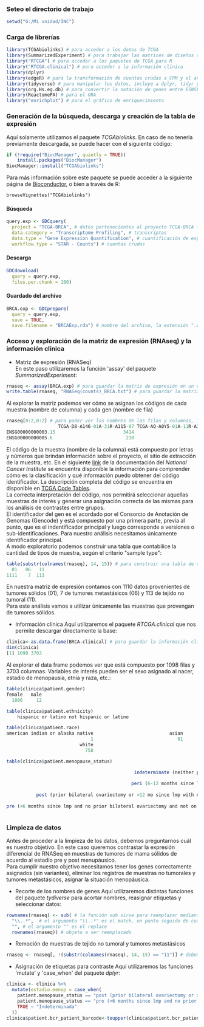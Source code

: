 ### Seteo el directorio de trabajo
```R
setwd("G:/Mi unidad/INC") 
```
### Carga de librerías
```R
library(TCGAbiolinks) # para acceder a los datos de TCGA  
library(SummarizedExperiment) # para trabajar las matrices de diseños de experimentos  
library("RTCGA") # para acceder a los paquetes de TCGA para R
library("RTCGA.clinical") # para acceder a la información clínica
library(dplyr)
library(edgeR) # para la transformación de cuentas crudas a CPM y el análisis de DEGs  
library(tidyverse) # para manipular los datos, incluye a dplyr, tidyr y ggplot2  
library(org.Hs.eg.db) # para convertir la notación de genes entre ESNSEMBL, SYMBOL, ENTREZ, etc  
library(ReactomePA) # para el ORA  
library("enrichplot") # para el gráfico de enriquecimiento  
```
### Generación de la búsqueda, descarga y creación de la tabla de expresión  
Aquí solamente utilizamos el paquete _TCGAbiolinks_. En caso de no tenerla previamente descargada, se puede hacer con el siguiente código:
```R
if (!require("BiocManager", quietly = TRUE))
    install.packages("BiocManager")
BiocManager::install("TCGAbiolinks")
```
Para más información sobre este paquete se puede acceder a la siguiente página de [Bioconductor](https://bioconductor.org/packages/release/bioc/html/TCGAbiolinks.html), o bien a través de R:
```
browseVignettes("TCGAbiolinks")
```
#### Búsqueda 
```R
query.exp <- GDCquery(
  project = "TCGA-BRCA", # datos pertenecientes al proyecto TCGA-BRCA (Breast Cancer)
  data.category = "Transcriptome Profiling", # transcriptos
  data.type = "Gene Expression Quantification", # cuantificación de expresión
  workflow.type = "STAR - Counts") # cuentas crudas
```
#### Descarga 
```R
GDCdownload(
  query = query.exp,
  files.per.chunk = 100)
```
#### Guardado del archivo
```R
BRCA.exp <- GDCprepare(
  query = query.exp,
  save = TRUE,
  save.filename = "BRCAExp.rda") # nombre del archivo, la extensión ".rda" corresponde a "datos de R"
```
### Acceso y exploración de la matriz de expresión (RNAseq) y la información clínica
- Matriz de expresión (RNASeq)  
En este paso utilizaremos la función 'assay' del paquete _SummarizedExperiment_:
```R
rnaseq <- assay(BRCA.exp) # para guardar la matriz de expresión en un objeto
write.table(rnaseq, "RNASeq(counts)_BRCA.txt") # para guardar la matriz en un archivo .txt
```
Al explorar la matriz podemos ver cómo se asignan los códigos de cada muestra (nombre de columna) y cada gen (nombre de fila)
```R
rnaseq[0:2,0:2] # para poder ver los nombres de las filas y columnas, incluimos el 0  
                   TCGA-D8-A146-01A-31R-A115-07 TCGA-AQ-A0Y5-01A-11R-A14M-07
ENSG00000000003.15                         3414                          879
ENSG00000000005.6                           210                            9
```
El código de la muestra (nombre de la columna) está compuesto por letras y números que brindan información sobre el proyecto, el sitio de extracción de la muestra, etc. En el siguiente [link](https://docs.gdc.cancer.gov/Encyclopedia/pages/TCGA_Barcode/) de la documentación del _National Cancer Institute_ se encuentra disponible la información para comprender cómo es la clasificación y qué información puedo obtener del código identificador. La descripción completa del código se encuentra en disponible en [TCGA Code Tables](https://gdc.cancer.gov/resources-tcga-users/tcga-code-tables).  
La correcta interpretación del código, nos permitirá seleccionar aquellas muestras de interés y generar una asignación correcta de las mismas para los análisis de contrastes entre grupos.  
El identificador del gen es el acordado por el Consorcio de Anotación de Genomas (Gencode) y está compuesto por una primera parte, previa al punto, que es el indentificador principal y luego corresponde a versiones o sub-identificaciones. Para nuestro análisis necesitamos únicamente identificador principal.  
A modo exploratorio podemos construir una tabla que contabilice la cantidad de tipos de muestra, según el criterio "sample type":
```R
table(substr(colnames(rnaseq), 14, 15)) # para construir una tabla de conteo según el "sample type" indicado en los lugares 14 y 15 del código identificador
  01   06   11 
1111    7  113 
```
En nuestra matriz de expresión contamos con 1110 datos provenientes de tumores sólidos (01), 7 de tumores metastásicos (06) y 113 de tejido no tumoral (11).  
Para este análisis vamos a utilizar únicamente las muestras que provengan de tumores sólidos.

- Información clínica
Aquí utilizaremos el paquete _RTCGA.clinical_ que nos permite descargar directamente la base:
```R
clinica<-as.data.frame(BRCA.clinical) # para guardar la información clínica en un objeto de tipo data frame
dim(clinica)
[1] 1098 3703
```
Al explorar el data frame podemos ver que está compuesto por 1098 filas y 3703 columnas. Variables de interés pueden ser el sexo asignado al nacer, estadio de menopausia, etnia y raza, etc.:
```R
table(clinica$patient.gender)
female   male 
  1086     12 
```
```R
table(clinica$patient.ethnicity)
    hispanic or latino not hispanic or latino 
```
```R
table(clinica$patient.race)
american indian or alaska native                            asian        black or african american 
                               1                               61                              183 
                           white 
                             758 
```
```R
table(clinica$patient.menopause_status)

                                               indeterminate (neither pre or postmenopausal) 
                                                                                          34 
                                              peri (6-12 months since last menstrual period) 
                                                                                          39 
           post (prior bilateral ovariectomy or >12 mo since lmp with no prior hysterectomy) 
                                                                                         705 
pre (<6 months since lmp and no prior bilateral ovariectomy and not on estrogen replacement) 
                                                                                         230                  39                    885
```
### Limpieza de datos
Antes de proceder a la limpieza de los datos, debemos preguntarnos cuál es nuestro objetivo. En este caso queremos contrastar la expresión diferencial de RNASeq en muestras de tumores de mama sólidos de acuerdo al estadío pre y post menupáusico.  
Para cumplir nuestro objetivo necesitamos tener los genes correctamente asignados (sin variantes), eliminar los registros de muestras no tumorales y tumores metastásicos, asignar la situación menopáusica.
- Recorte de los nombres de genes
Aquí utilizaremos distintas funciones del paquete _tydiverse_ para acortar nombres, reasignar etiquetas y seleccionar datos:
```R
rownames(rnaseq) <- sub( # la función sub sirve para reemplazar mediante el criterio "match and replace"
  "\\..*",  # el argumento "\\..*" es el match, un punto seguido de cualquier cantidad de caracteres
  "", # el argumento "" es el replace 
  rownames(rnaseq)) # objeto a ser reemplazado
```
- Remoción de muestras de tejido no tumoral y tumores metastásicos
```R
rnaseq <- rnaseq[, !(substr(colnames(rnaseq), 14, 15) == "11")] # debemos tomar como caracter al número 11 porque el código posee letras y numeros
```
- Asignación de etiquetas para contraste
Aquí utilizaremos las funciones 'mutate' y 'case_when' del paquete _dplyr_:
```R
clinica <- clinica %>%
  mutate(estadio.menop = case_when(
    patient.menopause_status == "post (prior bilateral ovariectomy or >12 mo since lmp with no prior hysterectomy)" ~ "Post",
    patient.menopause_status == "pre (<6 months since lmp and no prior bilateral ovariectomy and not on estrogen replacement)" ~ "Pre",
    TRUE ~ "Indeterminada"
  ))
clinica$patient.bcr_patient_barcode<-toupper(clinica$patient.bcr_patient_barcode)

```
